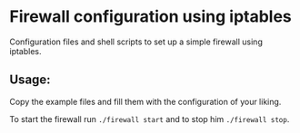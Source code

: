 Firewall configuration using iptables
=====================================

Configuration files and shell scripts to set up a simple firewall using iptables.

Usage:
------

Copy the example files and fill them with the configuration of your liking.

To start the firewall run `./firewall start` and to stop him `./firewall stop`.
